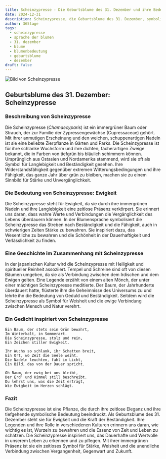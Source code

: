 ```yaml
---
title: Scheinzypresse - Die Geburtsblume des 31. Dezember und ihre Bedeutung
date: 2024-12-31
description: Scheinzypresse, die Geburtsblume des 31. Dezember, symbolisiert Ewigkeit. Erfahre mehr über ihre Geschichte, Bedeutung und Symbolik in der Sprache der Blumen.
author: 365tage
tags:
  - scheinzypresse
  - sprache der blumen
  - 31. dezember
  - blume
  - blumenbedeutung
  - geburtsblume
  - dezember
draft: false
---
```


![Bild von Scheinzypresse](https://cdn.pixabay.com/photo/2015/09/17/13/36/hinoki-944147_1280.jpg#center)


## Geburtsblume des 31. Dezember: Scheinzypresse

### Beschreibung von Scheinzypresse

Die Scheinzypresse (_Chamaecyparis_) ist ein immergrüner Baum oder Strauch, der zur Familie der Zypressengewächse (Cupressaceae) gehört. Mit ihrer anmutigen Erscheinung und den weichen, schuppenartigen Nadeln ist sie eine beliebte Zierpflanze in Gärten und Parks. Die Scheinzypresse ist für ihre schlanke Wuchsform und ihre dichten, fächerartigen Zweige bekannt, die in Farben von tiefgrün bis bläulich schimmern können. Ursprünglich aus Ostasien und Nordamerika stammend, wird sie oft als Symbol für Langlebigkeit und Beständigkeit gesehen. Ihre Widerstandsfähigkeit gegenüber extremen Witterungsbedingungen und ihre Fähigkeit, das ganze Jahr über grün zu bleiben, machen sie zu einem Sinnbild für Stärke und Unvergänglichkeit.

### Die Bedeutung von Scheinzypresse: Ewigkeit

Die Scheinzypresse steht für Ewigkeit, da sie durch ihre immergrünen Nadeln und ihre Langlebigkeit eine zeitlose Präsenz verkörpert. Sie erinnert uns daran, dass wahre Werte und Verbindungen die Vergänglichkeit des Lebens überdauern können. In der Blumensprache symbolisiert die Scheinzypresse das Streben nach Beständigkeit und die Fähigkeit, auch in schwierigen Zeiten Stärke zu bewahren. Sie inspiriert dazu, das Wesentliche zu bewahren und die Schönheit in der Dauerhaftigkeit und Verlässlichkeit zu finden.

### Eine Geschichte im Zusammenhang mit Scheinzypresse

In der japanischen Kultur wird die Scheinzypresse mit Heiligkeit und spiritueller Reinheit assoziiert. Tempel und Schreine sind oft von diesen Bäumen umgeben, da sie als Verbindung zwischen dem Irdischen und dem Ewigen gelten. Eine Legende erzählt von einem alten Mönch, der unter einer mächtigen Scheinzypresse meditierte. Der Baum, der Jahrhunderte überdauert hatte, flüsterte ihm die Geheimnisse des Universums zu und lehrte ihn die Bedeutung von Geduld und Beständigkeit. Seitdem wird die Scheinzypresse als Symbol für Weisheit und die ewige Verbindung zwischen Mensch und Natur verehrt.

### Ein Gedicht inspiriert von Scheinzypresse

```
Ein Baum, der stets sein Grün bewahrt,
Im Winterkalt, in Sommerart.
Die Scheinzypresse, stolz und rein,
Ein Zeichen stiller Ewigkeit.

Ihr Wuchs so schlank, ihr Schatten breit,
Ein Ort, wo Zeit die Seele weiht.
Die Nadeln leuchten, fahl im Licht,
Ein Bild, das von der Dauer spricht.

Oh Baum, der ewig bei uns bleibt,
Der Erd’ und Himmel still beschreibt.
Du lehrst uns, was die Zeit erträgt,
Wie Ewigkeit im Herzen schlägt.
```

### Fazit

Die Scheinzypresse ist eine Pflanze, die durch ihre zeitlose Eleganz und ihre tiefgehende symbolische Bedeutung beeindruckt. Als Geburtsblume des 31. Dezember steht sie für Ewigkeit und die Kraft der Beständigkeit. Ihre Legenden und ihre Rolle in verschiedenen Kulturen erinnern uns daran, wie wichtig es ist, Wurzeln zu bewahren und die Essenz von Zeit und Leben zu schätzen. Die Scheinzypresse inspiriert uns, das Dauerhafte und Wertvolle in unserem Leben zu erkennen und zu pflegen. Mit ihrer immergrünen Präsenz ist sie ein zeitloses Symbol für Stärke, Weisheit und die unendliche Verbindung zwischen Vergangenheit, Gegenwart und Zukunft.